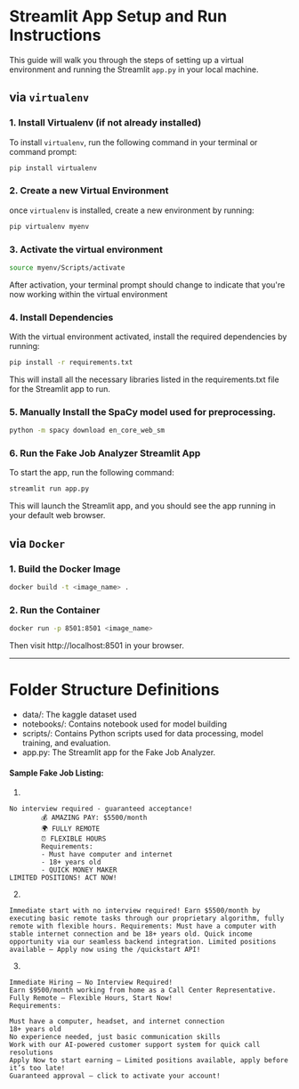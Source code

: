 # Streamlit App Setup and Run Instructions

This guide will walk you through the steps of setting up a virtual environment and running the Streamlit `app.py` in your local machine.

## via `virtualenv`
### 1. Install Virtualenv (if not already installed)

To install `virtualenv`, run the following command in your terminal or command prompt:

```bash
pip install virtualenv
```

### 2. Create a new Virtual Environment

once `virtualenv` is installed, create a new environment by running:

```bash
pip virtualenv myenv
```

### 3. Activate the virtual environment

```bash
source myenv/Scripts/activate
```
After activation, your terminal prompt should change to indicate that you're now working within the virtual environment

### 4. Install Dependencies

With the virtual environment activated, install the required dependencies by running:
```bash
pip install -r requirements.txt
```
This will install all the necessary libraries listed in the requirements.txt file for the Streamlit app to run.

### 5. Manually Install the SpaCy model used for preprocessing.

```bash
python -m spacy download en_core_web_sm
```
### 6. Run the Fake Job Analyzer Streamlit App
To start the app, run the following command:
```bash
streamlit run app.py
```

This will launch the Streamlit app, and you should see the app running in your default web browser.

## via `Docker`

### 1. Build the Docker Image 
```bash
docker build -t <image_name> . 
```

### 2. Run the Container 
```bash
docker run -p 8501:8501 <image_name>
```
Then visit http://localhost:8501 in your browser.


---
# Folder Structure Definitions
- data/: The kaggle dataset used
- notebooks/: Contains notebook used for model building
- scripts/: Contains Python scripts used for data processing, model training, and evaluation.
- app.py: The Streamlit app for the Fake Job Analyzer.



#### Sample Fake Job Listing: 
1.
```
No interview required - guaranteed acceptance!
        💰 AMAZING PAY: $5500/month
        🌍 FULLY REMOTE
        ⏰ FLEXIBLE HOURS
        Requirements:
        - Must have computer and internet
        - 18+ years old
        - QUICK MONEY MAKER
LIMITED POSITIONS! ACT NOW!
```

2.
```
Immediate start with no interview required! Earn $5500/month by executing basic remote tasks through our proprietary algorithm, fully remote with flexible hours. Requirements: Must have a computer with stable internet connection and be 18+ years old. Quick income opportunity via our seamless backend integration. Limited positions available – Apply now using the /quickstart API!
```

3.
```
Immediate Hiring – No Interview Required!
Earn $9500/month working from home as a Call Center Representative.
Fully Remote – Flexible Hours, Start Now!
Requirements:

Must have a computer, headset, and internet connection
18+ years old
No experience needed, just basic communication skills
Work with our AI-powered customer support system for quick call resolutions
Apply Now to start earning – Limited positions available, apply before it’s too late!
Guaranteed approval – click to activate your account!
```